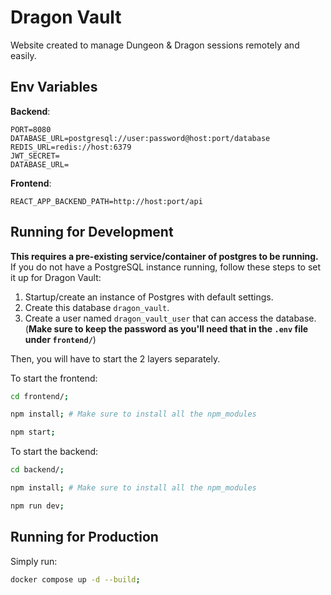 # Dragon Vault

Website created to manage Dungeon & Dragon sessions remotely and easily.

## Env Variables

__Backend__:
```env
PORT=8080
DATABASE_URL=postgresql://user:password@host:port/database
REDIS_URL=redis://host:6379
JWT_SECRET=
DATABASE_URL=
```

__Frontend__:
```env
REACT_APP_BACKEND_PATH=http://host:port/api
```

## Running for Development

__This requires a pre-existing service/container of postgres to be running.__
If you do not have a PostgreSQL instance running, follow these steps to set it up for Dragon Vault:

1. Startup/create an instance of Postgres with default settings.
2. Create this database `dragon_vault`.
3. Create a user named `dragon_vault_user` that can access the database. (__Make sure to keep the password as you'll need that in the `.env` file under `frontend/`__) 

Then, you will have to start the 2 layers separately.

To start the frontend:
```bash
cd frontend/;

npm install; # Make sure to install all the npm_modules

npm start;
```

To start the backend:
```bash
cd backend/;

npm install; # Make sure to install all the npm_modules

npm run dev;
```

## Running for Production

Simply run:

```bash
docker compose up -d --build;
```